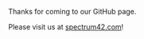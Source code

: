 Thanks for coming to our GitHub page.

Please visit us at [spectrum42.com](https://spectrum42.com/)!
